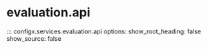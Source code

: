 # evaluation.api

::: configx.services.evaluation.api
    options:
      show_root_heading: false
      show_source: false
